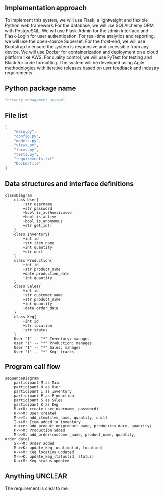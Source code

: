 ## Implementation approach
To implement this system, we will use Flask, a lightweight and flexible Python web framework. For the database, we will use SQLAlchemy ORM with PostgreSQL. We will use Flask-Admin for the admin interface and Flask-Login for user authentication. For real-time analytics and reporting, we will use the open-source Superset. For the front-end, we will use Bootstrap to ensure the system is responsive and accessible from any device. We will use Docker for containerization and deployment on a cloud platform like AWS. For quality control, we will use PyTest for testing and Black for code formatting. The system will be developed using Agile methodologies with iterative releases based on user feedback and industry requirements.

## Python package name
```python
"brewery_management_system"
```

## File list
```python
[
    "main.py",
    "config.py",
    "models.py",
    "views.py",
    "forms.py",
    "tests.py",
    "requirements.txt",
    "Dockerfile"
]
```

## Data structures and interface definitions
```mermaid
classDiagram
    class User{
        +str username
        +str password
        +bool is_authenticated
        +bool is_active
        +bool is_anonymous
        +str get_id()
    }
    class Inventory{
        +int id
        +str item_name
        +int quantity
        +str unit
    }
    class Production{
        +int id
        +str product_name
        +date production_date
        +int quantity
    }
    class Sales{
        +int id
        +str customer_name
        +str product_name
        +int quantity
        +date order_date
    }
    class Keg{
        +int id
        +str location
        +str status
    }
    User "1" -- "*" Inventory: manages
    User "1" -- "*" Production: manages
    User "1" -- "*" Sales: manages
    User "1" -- "*" Keg: tracks
```

## Program call flow
```mermaid
sequenceDiagram
    participant M as Main
    participant U as User
    participant I as Inventory
    participant P as Production
    participant S as Sales
    participant K as Keg
    M->>U: create_user(username, password)
    U->>M: User created
    M->>I: add_item(item_name, quantity, unit)
    I->>M: Item added to inventory
    M->>P: add_production(product_name, production_date, quantity)
    P->>M: Production added
    M->>S: add_order(customer_name, product_name, quantity, order_date)
    S->>M: Order added
    M->>K: update_keg_location(id, location)
    K->>M: Keg location updated
    M->>K: update_keg_status(id, status)
    K->>M: Keg status updated
```

## Anything UNCLEAR
The requirement is clear to me.